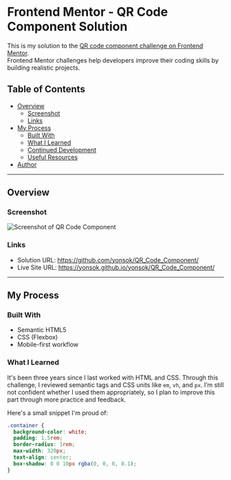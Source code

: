 # Frontend Mentor - QR Code Component Solution

This is my solution to the [QR code component challenge on Frontend Mentor](https://www.frontendmentor.io/challenges/qr-code-component-iux_sIO_H).  
Frontend Mentor challenges help developers improve their coding skills by building realistic projects.

## Table of Contents

- [Overview](#overview)
  - [Screenshot](#screenshot)
  - [Links](#links)
- [My Process](#my-process)
  - [Built With](#built-with)
  - [What I Learned](#what-i-learned)
  - [Continued Development](#continued-development)
  - [Useful Resources](#useful-resources)
- [Author](#author)

---

## Overview

### Screenshot

![Screenshot of QR Code Component](./screenshot.jpg)

### Links

- Solution URL: https://github.com/yonsok/QR_Code_Component/
- Live Site URL: https://yonsok.github.io/yonsok/QR_Code_Component/

---

## My Process

### Built With

- Semantic HTML5
- CSS (Flexbox)
- Mobile-first workflow

### What I Learned

It's been three years since I last worked with HTML and CSS. Through this challenge, I reviewed semantic tags and CSS units like `em`, `vh`, and `px`. I’m still not confident whether I used them appropriately, so I plan to improve this part through more practice and feedback.

Here's a small snippet I'm proud of:

```css
.container {
  background-color: white;
  padding: 1.5rem;
  border-radius: 1rem;
  max-width: 320px;
  text-align: center;
  box-shadow: 0 0 10px rgba(0, 0, 0, 0.1);
}
